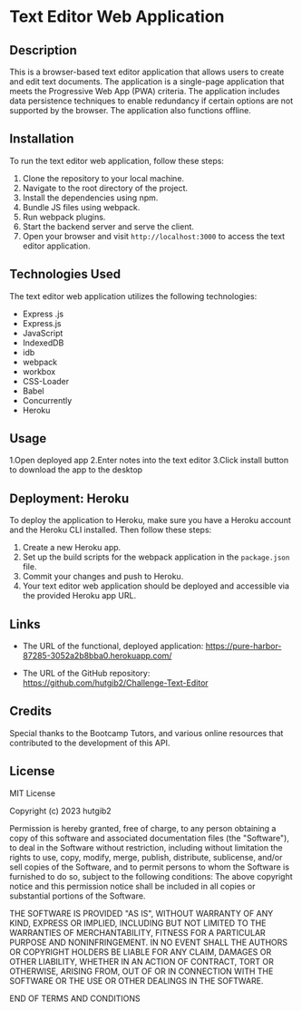# Text Editor Web Application

## Description

This is a browser-based text editor application that allows users to create and edit text documents. The application is a single-page application that meets the Progressive Web App (PWA) criteria. 
The application includes data persistence techniques to enable redundancy if certain options are not supported by the browser. 
The application also functions offline.


## Installation
To run the text editor web application, follow these steps:

1. Clone the repository to your local machine.
2. Navigate to the root directory of the project.
3. Install the dependencies using npm.
4. Bundle JS files using webpack.
5. Run webpack plugins.
6. Start the backend server and serve the client.
7. Open your browser and visit `http://localhost:3000` to access the text editor application.

## Technologies Used

The text editor web application utilizes the following technologies:

-  Express .js
-  Express.js
-  JavaScript
-  IndexedDB
-  idb
-  webpack
-  workbox
-  CSS-Loader
-  Babel
-  Concurrently
-  Heroku

## Usage
1.Open deployed app
2.Enter notes into the text editor
3.Click install button to download the app to the desktop


## Deployment: Heroku

To deploy the application to Heroku, make sure you have a Heroku account and the Heroku CLI installed. Then follow these steps:
1. Create a new Heroku app.
2. Set up the build scripts for the webpack application in the `package.json` file.
3. Commit your changes and push to Heroku.
4. Your text editor web application should be deployed and accessible via the provided Heroku app URL.

## Links 
-   The URL of the functional, deployed application: https://pure-harbor-87285-3052a2b8bba0.herokuapp.com/
    
-   The URL of the GitHub repository: https://github.com/hutgib2/Challenge-Text-Editor

## Credits

Special thanks to the Bootcamp Tutors, and various online resources that contributed to the development of this API.

## License

MIT License

Copyright (c) 2023 hutgib2

Permission is hereby granted, free of charge, to any person obtaining a copy of this software and associated documentation files (the "Software"), to deal in the Software without restriction, including without limitation the rights to use, copy, modify, merge, publish, distribute, sublicense, and/or sell copies of the Software, and to permit persons to whom the Software is furnished to do so, subject to the following conditions: The above copyright notice and this permission notice shall be included in all copies or substantial portions of the Software.

THE SOFTWARE IS PROVIDED "AS IS", WITHOUT WARRANTY OF ANY KIND, EXPRESS OR IMPLIED, INCLUDING BUT NOT LIMITED TO THE WARRANTIES OF MERCHANTABILITY, FITNESS FOR A PARTICULAR PURPOSE AND NONINFRINGEMENT. IN NO EVENT SHALL THE AUTHORS OR COPYRIGHT HOLDERS BE LIABLE FOR ANY CLAIM, DAMAGES OR OTHER LIABILITY, WHETHER IN AN ACTION OF CONTRACT, TORT OR OTHERWISE, ARISING FROM, OUT OF OR IN CONNECTION WITH THE SOFTWARE OR THE USE OR OTHER DEALINGS IN THE SOFTWARE.

END OF TERMS AND CONDITIONS
